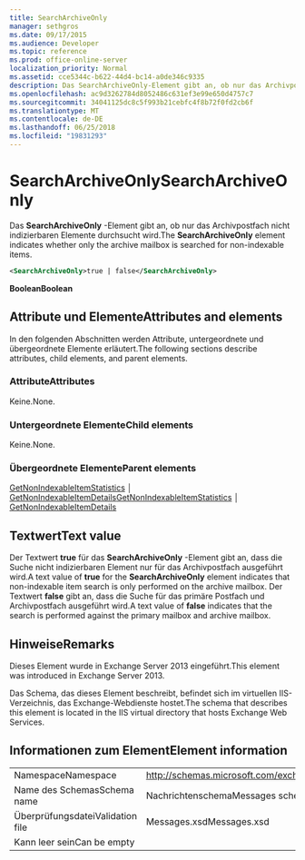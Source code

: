 ```yaml
---
title: SearchArchiveOnly
manager: sethgros
ms.date: 09/17/2015
ms.audience: Developer
ms.topic: reference
ms.prod: office-online-server
localization_priority: Normal
ms.assetid: cce5344c-b622-44d4-bc14-a0de346c9335
description: Das SearchArchiveOnly-Element gibt an, ob nur das Archivpostfach nicht indizierbaren Elemente durchsucht wird.
ms.openlocfilehash: ac9d3262784d8052486c631ef3e99e650d4757c7
ms.sourcegitcommit: 34041125dc8c5f993b21cebfc4f8b72f0fd2cb6f
ms.translationtype: MT
ms.contentlocale: de-DE
ms.lasthandoff: 06/25/2018
ms.locfileid: "19831293"
---
```

# <a name="searcharchiveonly"></a><span data-ttu-id="0aa3b-103">SearchArchiveOnly</span><span class="sxs-lookup"><span data-stu-id="0aa3b-103">SearchArchiveOnly</span></span>

<span data-ttu-id="0aa3b-104">Das **SearchArchiveOnly** -Element gibt an, ob nur das Archivpostfach nicht indizierbaren Elemente durchsucht wird.</span><span class="sxs-lookup"><span data-stu-id="0aa3b-104">The **SearchArchiveOnly** element indicates whether only the archive mailbox is searched for non-indexable items.</span></span> 
  
```xml
<SearchArchiveOnly>true | false</SearchArchiveOnly>
```

 <span data-ttu-id="0aa3b-105">**Boolean**</span><span class="sxs-lookup"><span data-stu-id="0aa3b-105">**Boolean**</span></span>
## <a name="attributes-and-elements"></a><span data-ttu-id="0aa3b-106">Attribute und Elemente</span><span class="sxs-lookup"><span data-stu-id="0aa3b-106">Attributes and elements</span></span>

<span data-ttu-id="0aa3b-107">In den folgenden Abschnitten werden Attribute, untergeordnete und übergeordnete Elemente erläutert.</span><span class="sxs-lookup"><span data-stu-id="0aa3b-107">The following sections describe attributes, child elements, and parent elements.</span></span>
  
### <a name="attributes"></a><span data-ttu-id="0aa3b-108">Attribute</span><span class="sxs-lookup"><span data-stu-id="0aa3b-108">Attributes</span></span>

<span data-ttu-id="0aa3b-109">Keine.</span><span class="sxs-lookup"><span data-stu-id="0aa3b-109">None.</span></span>
  
### <a name="child-elements"></a><span data-ttu-id="0aa3b-110">Untergeordnete Elemente</span><span class="sxs-lookup"><span data-stu-id="0aa3b-110">Child elements</span></span>

<span data-ttu-id="0aa3b-111">Keine.</span><span class="sxs-lookup"><span data-stu-id="0aa3b-111">None.</span></span>
  
### <a name="parent-elements"></a><span data-ttu-id="0aa3b-112">Übergeordnete Elemente</span><span class="sxs-lookup"><span data-stu-id="0aa3b-112">Parent elements</span></span>

<span data-ttu-id="0aa3b-113">[GetNonIndexableItemStatistics](getnonindexableitemstatistics.md) │ [GetNonIndexableItemDetails](getnonindexableitemdetails.md)</span><span class="sxs-lookup"><span data-stu-id="0aa3b-113">[GetNonIndexableItemStatistics](getnonindexableitemstatistics.md) │ [GetNonIndexableItemDetails](getnonindexableitemdetails.md)</span></span>
  
## <a name="text-value"></a><span data-ttu-id="0aa3b-114">Textwert</span><span class="sxs-lookup"><span data-stu-id="0aa3b-114">Text value</span></span>

<span data-ttu-id="0aa3b-115">Der Textwert **true** für das **SearchArchiveOnly** -Element gibt an, dass die Suche nicht indizierbaren Element nur für das Archivpostfach ausgeführt wird.</span><span class="sxs-lookup"><span data-stu-id="0aa3b-115">A text value of **true** for the **SearchArchiveOnly** element indicates that non-indexable item search is only performed on the archive mailbox.</span></span> <span data-ttu-id="0aa3b-116">Der Textwert **false** gibt an, dass die Suche für das primäre Postfach und Archivpostfach ausgeführt wird.</span><span class="sxs-lookup"><span data-stu-id="0aa3b-116">A text value of **false** indicates that the search is performed against the primary mailbox and archive mailbox.</span></span> 
  
## <a name="remarks"></a><span data-ttu-id="0aa3b-117">Hinweise</span><span class="sxs-lookup"><span data-stu-id="0aa3b-117">Remarks</span></span>

<span data-ttu-id="0aa3b-118">Dieses Element wurde in Exchange Server 2013 eingeführt.</span><span class="sxs-lookup"><span data-stu-id="0aa3b-118">This element was introduced in Exchange Server 2013.</span></span>
  
<span data-ttu-id="0aa3b-119">Das Schema, das dieses Element beschreibt, befindet sich im virtuellen IIS-Verzeichnis, das Exchange-Webdienste hostet.</span><span class="sxs-lookup"><span data-stu-id="0aa3b-119">The schema that describes this element is located in the IIS virtual directory that hosts Exchange Web Services.</span></span>
  
## <a name="element-information"></a><span data-ttu-id="0aa3b-120">Informationen zum Element</span><span class="sxs-lookup"><span data-stu-id="0aa3b-120">Element information</span></span>

|||
|:-----|:-----|
|<span data-ttu-id="0aa3b-121">Namespace</span><span class="sxs-lookup"><span data-stu-id="0aa3b-121">Namespace</span></span>  <br/> |http://schemas.microsoft.com/exchange/services/2006/messages  <br/> |
|<span data-ttu-id="0aa3b-122">Name des Schemas</span><span class="sxs-lookup"><span data-stu-id="0aa3b-122">Schema name</span></span>  <br/> |<span data-ttu-id="0aa3b-123">Nachrichtenschema</span><span class="sxs-lookup"><span data-stu-id="0aa3b-123">Messages schema</span></span>  <br/> |
|<span data-ttu-id="0aa3b-124">Überprüfungsdatei</span><span class="sxs-lookup"><span data-stu-id="0aa3b-124">Validation file</span></span>  <br/> |<span data-ttu-id="0aa3b-125">Messages.xsd</span><span class="sxs-lookup"><span data-stu-id="0aa3b-125">Messages.xsd</span></span>  <br/> |
|<span data-ttu-id="0aa3b-126">Kann leer sein</span><span class="sxs-lookup"><span data-stu-id="0aa3b-126">Can be empty</span></span>  <br/> ||
   

